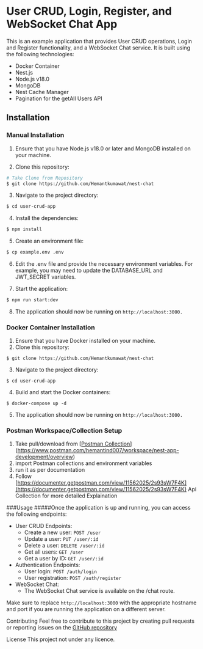 # User CRUD, Login, Register, and WebSocket Chat App

This is an example application that provides User CRUD operations, Login and Register functionality, and a WebSocket Chat service. It is built using the following technologies:

- Docker Container
- Nest.js
- Node.js v18.0
- MongoDB
- Nest Cache Manager
- Pagination for the getAll Users API

## Installation
### Manual Installation

1. Ensure that you have Node.js v18.0 or later and MongoDB installed on your machine.

2. Clone this repository:

```bash
# Take Clone from Repository
$ git clone https://github.com/Hemantkumawat/nest-chat
```

3. Navigate to the project directory:
```bash
$ cd user-crud-app
```

4. Install the dependencies:
```bash
$ npm install
```

5. Create an environment file:
```bash
$ cp example.env .env
```

6. Edit the .env file and provide the necessary environment variables. For example, you may need to update the DATABASE_URL and JWT_SECRET variables.

7. Start the application:
```bash
$ npm run start:dev
```

8. The application should now be running on `http://localhost:3000.`


### Docker Container Installation
1. Ensure that you have Docker installed on your machine.
2. Clone this repository:
```shell
$ git clone https://github.com/Hemantkumawat/nest-chat
```
3. Navigate to the project directory:
```shell
$ cd user-crud-app
```
4. Build and start the Docker containers:
```shell
$ docker-compose up -d
```
5. The application should now be running on `http://localhost:3000.`

### Postman Workspace/Collection Setup
1. Take pull/download from [[Postman Collection](https://www.postman.com/hemantind007/workspace/nest-app-development/overview)](https://www.postman.com/hemantind007/workspace/nest-app-development/overview)
2. import Postman collections and environment variables
3. run it as per documentation
4. Follow [https://documenter.getpostman.com/view/11562025/2s93sW7F4K](https://documenter.getpostman.com/view/11562025/2s93sW7F4K) Api Collection for more detailed Explaination
   
###Usage
#####Once the application is up and running, you can access the following endpoints:
- User CRUD Endpoints: 
  - Create a new user: `POST /user`
  - Update a user: `PUT /user/:id`
  - Delete a user: `DELETE /user/:id`
  - Get all users: `GET /user`
  - Get a user by ID: `GET /user/:id`
- Authentication Endpoints:
    - User login: `POST /auth/login`
    - User registration: `POST /auth/register`
- WebSocket Chat:
  - The WebSocket Chat service is available on the /chat route.
  
Make sure to replace `http://localhost:3000` with the appropriate hostname and port if you are running the application on a different server.

Contributing
Feel free to contribute to this project by creating pull requests or reporting issues on the [GitHub repository]([abcd.com](https://github.com/Hemantkumawat/nest-chat))

License
This project not under any licence.
